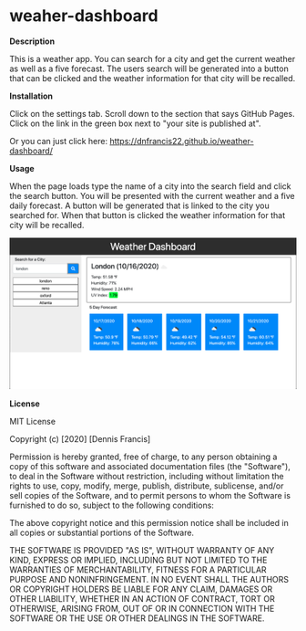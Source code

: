 # weaher-dashboard

**Description**

This is a weather app. You can search for a city and get the current weather as well as a five forecast. The users search will be generated into a button that can be clicked and the weather information for that city will be recalled.

**Installation**

Click on the settings tab.
Scroll down to the section that says GitHub Pages.
Click on the link in the green box next to "your site is published at".

Or you can just click here: https://dnfrancis22.github.io/weather-dashboard/

**Usage**

When the page loads type the name of a city into the search field and click the search button. You will be presented with the current weather and a five daily forecast. A button will be generated that is linked to the city you searched for. When that button is clicked the weather information for that city will be recalled. 

![planner](./assets/weatherApp.png)

**License**

MIT License

Copyright (c) [2020] [Dennis Francis]

Permission is hereby granted, free of charge, to any person obtaining a copy
of this software and associated documentation files (the "Software"), to deal
in the Software without restriction, including without limitation the rights
to use, copy, modify, merge, publish, distribute, sublicense, and/or sell
copies of the Software, and to permit persons to whom the Software is
furnished to do so, subject to the following conditions:

The above copyright notice and this permission notice shall be included in all
copies or substantial portions of the Software.

THE SOFTWARE IS PROVIDED "AS IS", WITHOUT WARRANTY OF ANY KIND, EXPRESS OR
IMPLIED, INCLUDING BUT NOT LIMITED TO THE WARRANTIES OF MERCHANTABILITY,
FITNESS FOR A PARTICULAR PURPOSE AND NONINFRINGEMENT. IN NO EVENT SHALL THE
AUTHORS OR COPYRIGHT HOLDERS BE LIABLE FOR ANY CLAIM, DAMAGES OR OTHER
LIABILITY, WHETHER IN AN ACTION OF CONTRACT, TORT OR OTHERWISE, ARISING FROM,
OUT OF OR IN CONNECTION WITH THE SOFTWARE OR THE USE OR OTHER DEALINGS IN THE
SOFTWARE.
